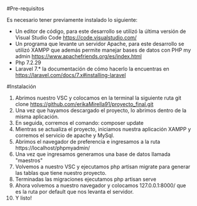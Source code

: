 
#Pre-requisitos

Es necesario tener previamente instalado lo siguiente:
 * Un editor de código, para este desarrollo se utilizó la última versión de Visual Studio Code https://code.visualstudio.com/
 * Un programa que levante un servidor Apache, para este desarrollo se utilizó XAMPP que además permite manejar bases de datos con PHP my admin https://www.apachefriends.org/es/index.html
 * Php 7.2.29
 * Laravel 7.* la documentación de cómo hacerlo la encuentras en https://laravel.com/docs/7.x#installing-laravel
 
 #Instalación
 
 1) Abrimos nuestro VSC y colocamos en la terminal la siguiente ruta git clone https://github.com/erikaMirella91/proyecto_final.git
 2) Una vez que hayamos descargado el proyecto, lo abrimos dentro de la misma aplicación. 
 3) En seguida, corremos el comando: composer update
 4) Mientras se actualiza el proyecto, iniciamos nuestra aplicación XAMPP y corremos el servicio de apache y MySql.
 5) Abrimos el navegador de preferencia e ingresamos a la ruta https://localhost/phpmyadmin/
 6) Una vez que ingresamos generamos una base de datos llamada "maestros"
 7) Volvemos a nuestro VSC y ejecutamos php artisan migrate para generar las tablas que tiene nuestro proyecto.
 8) Terminadas las migraciones ejecutamos php artisan serve 
 9) Ahora volvemos a nuestro navegador y colocamos 127.0.0.1:8000/ que es la ruta por default que nos levanta el servidor.
 10) Y listo!
 
